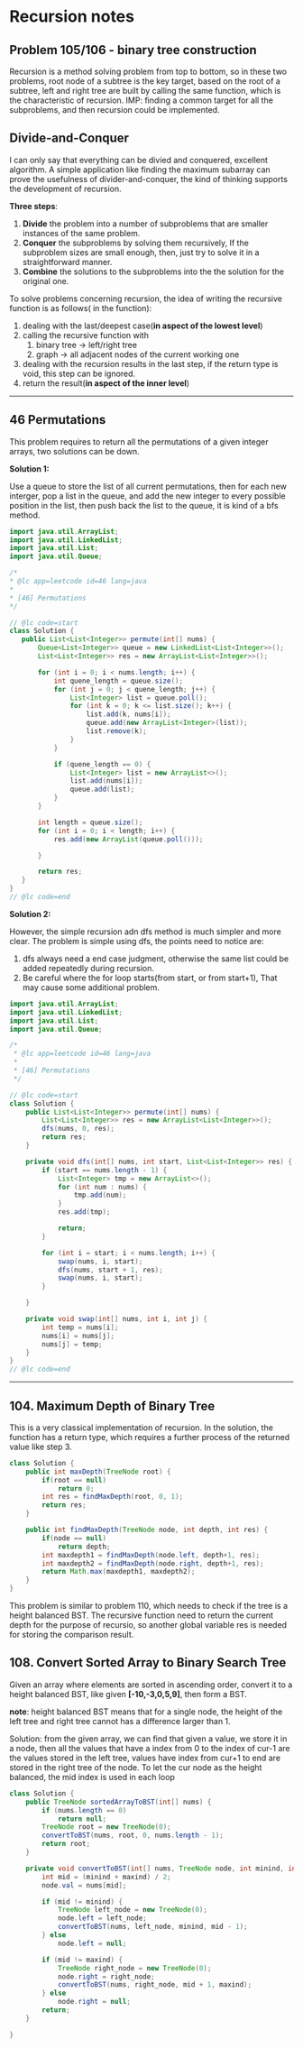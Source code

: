 # Recursion notes

## Problem 105/106 - binary tree construction

Recursion is a method solving problem from top to bottom, so in these two problems, root node of a subtree is the key target, based on the root of a subtree, left and right tree are built by calling the same function, which is the characteristic of recursion.
IMP: finding a common target for all the subproblems, and then recursion could be implemented.

## Divide-and-Conquer

I can only say that everything can be divied and conquered, excellent algorithm. A simple application like finding the maximum subarray can prove the usefulness of divider-and-conquer, the kind of thinking supports the development of recursion.

**Three steps**:

1. **Divide** the problem into a number of subproblems that are smaller instances of the same problem.
2. **Conquer** the subproblems by solving them recursively, If the subproblem sizes are small enough, then, just try to solve it in a straightforward manner.
3. **Combine** the solutions to the subproblems into the the solution for the original one.



To solve problems concerning recursion, the idea of writing the recursive function is as follows( in the function):

1. dealing with the last/deepest case(**in aspect of the lowest level**)
2. calling the recursive function with 
   1. binary tree -> left/right tree
   2. graph -> all adjacent nodes of the current working one
3. dealing with the recursion results in the last step, if the return type is void, this step can be ignored.
4. return the result(**in aspect of the inner level**)

---

## 46 Permutations

This problem requires to return all the permutations of a given integer arrays, two solutions can be down.

**Solution 1:**

Use a queue to store the list of all current permutations, then for each new interger, pop a list in the queue, and add the new integer to every possible position in the list, then push back the list to the queue, it is kind of  a bfs method.

 ```java
import java.util.ArrayList;
import java.util.LinkedList;
import java.util.List;
import java.util.Queue;

/*
 * @lc app=leetcode id=46 lang=java
 *
 * [46] Permutations
 */

// @lc code=start
class Solution {
    public List<List<Integer>> permute(int[] nums) {
        Queue<List<Integer>> queue = new LinkedList<List<Integer>>();
        List<List<Integer>> res = new ArrayList<List<Integer>>();

        for (int i = 0; i < nums.length; i++) {
            int quene_length = queue.size();
            for (int j = 0; j < quene_length; j++) {
                List<Integer> list = queue.poll();
                for (int k = 0; k <= list.size(); k++) {
                    list.add(k, nums[i]);
                    queue.add(new ArrayList<Integer>(list));
                    list.remove(k);
                }
            }

            if (quene_length == 0) {
                List<Integer> list = new ArrayList<>();
                list.add(nums[i]);
                queue.add(list);
            }
        }

        int length = queue.size();
        for (int i = 0; i < length; i++) {
            res.add(new ArrayList(queue.poll()));

        }

        return res;
    }
}
// @lc code=end

 ```

**Solution 2:**

However, the simple recursion adn dfs method is much simpler and more clear. The problem is simple using dfs, the points need to notice are:

1. dfs always need a end case judgment, otherwise  the same list could be added repeatedly during recursion.
2. Be careful where the for loop starts(from start, or from start+1), That may cause some additional problem.

```java
import java.util.ArrayList;
import java.util.LinkedList;
import java.util.List;
import java.util.Queue;

/*
 * @lc app=leetcode id=46 lang=java
 *
 * [46] Permutations
 */

// @lc code=start
class Solution {
    public List<List<Integer>> permute(int[] nums) {
        List<List<Integer>> res = new ArrayList<List<Integer>>();
        dfs(nums, 0, res);
        return res;
    }

    private void dfs(int[] nums, int start, List<List<Integer>> res) {
        if (start == nums.length - 1) {
            List<Integer> tmp = new ArrayList<>();
            for (int num : nums) {
                tmp.add(num);
            }
            res.add(tmp);

            return;
        }

        for (int i = start; i < nums.length; i++) {
            swap(nums, i, start);
            dfs(nums, start + 1, res);
            swap(nums, i, start);
        }

    }

    private void swap(int[] nums, int i, int j) {
        int temp = nums[i];
        nums[i] = nums[j];
        nums[j] = temp;
    }
}
// @lc code=end

```







---

## 104. Maximum Depth of Binary Tree

This is a very classical implementation of recursion. In the solution, the function has a return type, which requires a further process of the returned value like step 3.

```java
class Solution {
    public int maxDepth(TreeNode root) {
        if(root == null)
            return 0;
        int res = findMaxDepth(root, 0, 1);
        return res;
    }

    public int findMaxDepth(TreeNode node, int depth, int res) {
        if(node == null)
            return depth;
        int maxdepth1 = findMaxDepth(node.left, depth+1, res);
        int maxdepth2 = findMaxDepth(node.right, depth+1, res);
        return Math.max(maxdepth1, maxdepth2);
    }
}
```

This problem is similar to problem 110, which needs to check if the tree is a height balanced BST. The recursive function need to return the current depth for the purpose of recursio, so another global variable res is needed for storing the comparison result.

## 108. Convert Sorted Array to Binary Search Tree

Given an array where elements are sorted in ascending order, convert it to a height balanced BST, like given **[-10,-3,0,5,9]**, then form a BST.

**note**: height balanced BST means that for a single node, the height of the left tree and right tree cannot has a difference larger than 1.

Solution: from the given array, we can find that given a value, we store it in a node, then all the values that have a index from 0 to the index of cur-1 are the values stored in the left tree, values have index from cur+1 to end are stored in the right tree of the node. To let the cur node as the height balanced, the mid index is used in each loop

```java
class Solution {
    public TreeNode sortedArrayToBST(int[] nums) {
        if (nums.length == 0)
            return null;
        TreeNode root = new TreeNode(0);
        convertToBST(nums, root, 0, nums.length - 1);
        return root;
    }

    private void convertToBST(int[] nums, TreeNode node, int minind, int maxind) {
        int mid = (minind + maxind) / 2;
        node.val = nums[mid];

        if (mid != minind) {
            TreeNode left_node = new TreeNode(0);
            node.left = left_node;
            convertToBST(nums, left_node, minind, mid - 1);
        } else
            node.left = null;

        if (mid != maxind) {
            TreeNode right_node = new TreeNode(0);
            node.right = right_node;
            convertToBST(nums, right_node, mid + 1, maxind);
        } else
            node.right = null;
        return;
    }

}
```